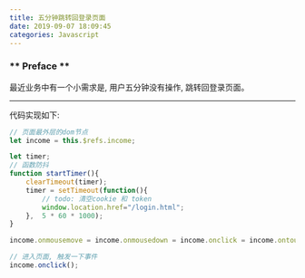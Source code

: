 ```yaml
---
title: 五分钟跳转回登录页面
date: 2019-09-07 18:09:45
categories: Javascript
---
```


### ** Preface **

最近业务中有一个小需求是, 用户五分钟没有操作, 跳转回登录页面。

**********************

代码实现如下: 

```javascript
// 页面最外层的dom节点
let income = this.$refs.income; 

let timer;
// 函数防抖
function startTimer(){
    clearTimeout(timer);
    timer = setTimeout(function(){
        // todo: 清空cookie 和 token
        window.location.href="/login.html"; 
    },  5 * 60 * 1000);
}

income.onmousemove = income.onmousedown = income.onclick = income.ontouchstart = income.ontouchmove = income.ontouchend = startTimer;

// 进入页面, 触发一下事件
income.onclick();
```



